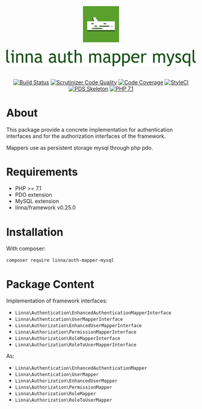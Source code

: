 <div align="center">
    <a href="#"><img src="logo-linna-96.png" alt="Linna Logo"></a>
</div>

<br/>

<div align="center">
    <a href="#"><img src="logo-auth-mysql.png" alt="Linna Auth Mapper Mysql Logo"></a>
</div>

<br/>

<div align="center">

[![Build Status](https://travis-ci.org/linna/auth-mapper-mysql.svg?branch=master)](https://travis-ci.org/linna/auth-mapper-mysql)
[![Scrutinizer Code Quality](https://scrutinizer-ci.com/g/linna/auth-mapper-mysql/badges/quality-score.png?b=master)](https://scrutinizer-ci.com/g/linna/auth-mapper-mysql/?branch=master)
[![Code Coverage](https://scrutinizer-ci.com/g/linna/auth-mapper-mysql/badges/coverage.png?b=master)](https://scrutinizer-ci.com/g/linna/auth-mapper-mysql/?branch=master)
[![StyleCI](https://github.styleci.io/repos/155237916/shield?branch=master&style=flat)](https://github.styleci.io/repos/155237916)
[![PDS Skeleton](https://img.shields.io/badge/pds-skeleton-blue.svg?style=flat)](https://github.com/php-pds/skeleton)
[![PHP 7.1](https://img.shields.io/badge/PHP-7.1-8892BF.svg)](http://php.net)

</div>

# About
This package provide a concrete implementation for authentication interfaces and 
for the authorization interfaces of the framework.

Mappers use as persistent storage mysql through php pdo.

# Requirements
   
   * PHP >= 7.1
   * PDO extension
   * MySQL extension
   * linna/framework v0.25.0

# Installation
With composer:
```
composer require linna/auth-mapper-mysql
```

# Package Content
Implementation of framework interfaces:
* `Linna\Authentication\EnhancedAuthenticationMapperInterface`
* `Linna\Authentication\UserMapperInterface`
* `Linna\Authorization\EnhancedUserMapperInterface`
* `Linna\Authorization\PermissionMapperInterface`
* `Linna\Authorization\RoleMapperInterface`
* `Linna\Authorization\RoleToUserMapperInterface`

As:
* `Linna\Authentication\EnhancedAuthenticationMapper`
* `Linna\Authentication\UserMapper`
* `Linna\Authorization\EnhancedUserMapper`
* `Linna\Authorization\PermissionMapper`
* `Linna\Authorization\RoleMapper`
* `Linna\Authorization\RoleToUserMapper`